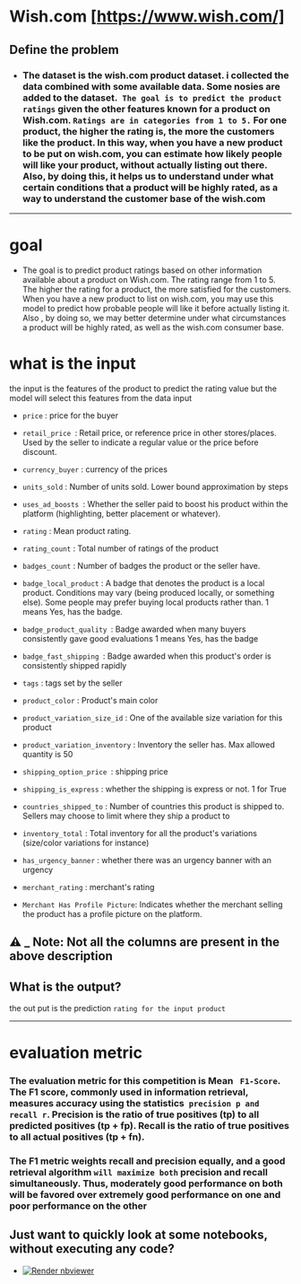 # Wish.com [https://www.wish.com/]
## Define the problem
* ### The dataset is the wish.com product dataset. i collected the data combined with some available data. Some nosies are added to the dataset.` The goal is to predict the product ratings` given the other features known for a product on Wish.com. `Ratings are in categories from 1 to 5.` For one product, the higher the rating is, the more the customers like the product. In this way, when you have a new product to be put on wish.com, you can estimate how likely people will like your product, without actually listing out there. Also, by doing this, it helps us to understand under what certain conditions that a product will be highly rated, as a way to understand the customer base of the wish.com

---
# goal
* The goal is to predict product ratings based on other information available about a product on Wish.com. The rating range from 1 to 5. The higher the rating for a product, the more satisfied for the customers. When you have a new product to list on wish.com, you may use this model to predict how probable people will like it before actually listing it. Also , by doing so, we may better determine under what circumstances a product will be highly rated, as well as the wish.com consumer base.
# what is the input 
the input is the features of the product to predict the rating value but the model will select this features from the data input

* `price` : price for the buyer

* `retail_price `: Retail price, or reference price in other stores/places. Used by the seller to indicate a regular value or the price before discount.

* `currency_buyer` : currency of the prices

* `units_sold` : Number of units sold. Lower bound approximation by steps

* `uses_ad_boosts `: Whether the seller paid to boost his product within the platform (highlighting, better placement or whatever).

* `rating` : Mean product rating.

* `rating_count` : Total number of ratings of the product

* `badges_count` : Number of badges the product or the seller have.

* `badge_local_product` : A badge that denotes the product is a local product. Conditions may vary (being produced locally, or something else). Some people may prefer buying local products rather than. 1 means Yes, has the badge.

* `badge_product_quality `: Badge awarded when many buyers consistently gave good evaluations 1 means Yes, has the badge

* `badge_fast_shipping `: Badge awarded when this product's order is consistently shipped rapidly

* `tags` : tags set by the seller

* `product_color` : Product's main color

* `product_variation_size_id` : One of the available size variation for this product

* `product_variation_inventory` : Inventory the seller has. Max allowed quantity is 50

* `shipping_option_price `: shipping price

* `shipping_is_express` : whether the shipping is express or not. 1 for True

* `countries_shipped_to` : Number of countries this product is shipped to. Sellers may choose to limit where they ship a product to

* `inventory_total` : Total inventory for all the product's variations (size/color variations for instance)

* `has_urgency_banner` : whether there was an urgency banner with an urgency

* `merchant_rating` : merchant's rating
* `Merchant Has Profile Picture`: Indicates whether the merchant selling the product has a profile picture on the platform.
  
## ⚠ _ Note: Not all the columns are present in the above description


## What is the output?
the out put is the prediction `rating for the input product`

---------------------------------
# evaluation metric

### The evaluation metric for this competition is Mean ` F1-Score`. The F1 score, commonly used in information retrieval, measures accuracy using the statistics` precision p and recall r`. Precision is the ratio of true positives (tp) to all predicted positives (tp + fp). Recall is the ratio of true positives to all actual positives (tp + fn).
### The F1 metric weights recall and precision equally, and a good retrieval algorithm `will maximize both` precision and recall simultaneously. Thus, moderately good performance on both will be favored over extremely good performance on one and poor performance on the other

## Just want to quickly look at some notebooks, without executing any code?

* <a href="https://github.com/AhemdMahmoud/Wish.com/blob/main/Wish_com.ipynb"><img src="https://raw.githubusercontent.com/jupyter/design/master/logos/Badges/nbviewer_badge.svg" alt="Render nbviewer" /></a>
